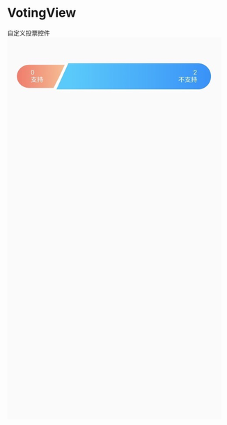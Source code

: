 # VotingView
自定义投票控件
![Image text](https://github.com/xuliangliang1992/VotingView/blob/master/VotingView.jpg)

